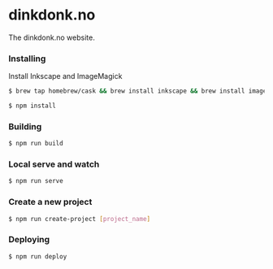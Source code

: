 dinkdonk.no
===========

The dinkdonk.no website.

### Installing

Install Inkscape and ImageMagick

```bash
$ brew tap homebrew/cask && brew install inkscape && brew install imagemagick
```

```bash
$ npm install
```

### Building

```bash
$ npm run build
```

### Local serve and watch

```bash
$ npm run serve
```

### Create a new project

```bash
$ npm run create-project [project_name]
```

### Deploying

```bash
$ npm run deploy
```
